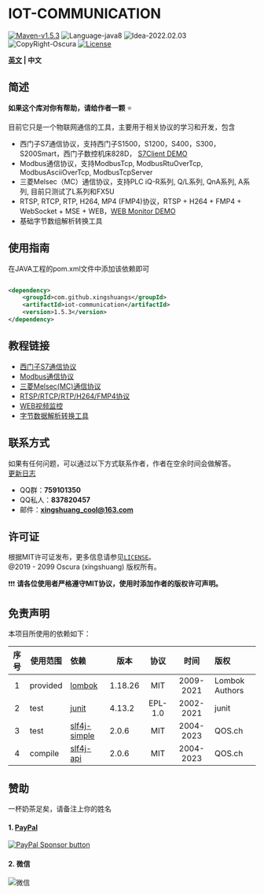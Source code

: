 # IOT-COMMUNICATION

[![Maven-v1.5.3](https://img.shields.io/badge/Maven-v1.5.3-brightgreen)](https://mvnrepository.com/artifact/com.github.xingshuangs/iot-communication)
![Language-java8](https://img.shields.io/badge/Language-java8-blue)
![Idea-2022.02.03](https://img.shields.io/badge/Idea-2022.02.03-lightgrey)
![CopyRight-Oscura](https://img.shields.io/badge/CopyRight-Oscura-yellow)
[![License](https://img.shields.io/badge/License-MIT-blue.svg)](./LICENSE)

**[英文](./README.md) | 中文**

## 简述

**如果这个库对你有帮助，请给作者一颗** ⭐ <br>

目前它只是一个物联网通信的工具，主要用于相关协议的学习和开发，包含

- 西门子S7通信协议，支持西门子S1500，S1200，S400，S300，S200Smart，西门子数控机床828D，
  [S7Client DEMO](https://github.com/xingshuangs/SiemensWindowProgram)
- Modbus通信协议，支持ModbusTcp, ModbusRtuOverTcp, ModbusAsciiOverTcp, ModbusTcpServer
- 三菱Melsec（MC）通信协议，支持PLC iQ-R系列, Q/L系列, QnA系列, A系列,  目前只测试了L系列和FX5U
- RTSP, RTCP, RTP, H264, MP4 (FMP4)协议，RTSP + H264 + FMP4 + WebSocket + MSE +
  WEB，[WEB Monitor DEMO](https://github.com/xingshuangs/rtsp-websocket-server)
- 基础字节数组解析转换工具

## 使用指南

在JAVA工程的pom.xml文件中添加该依赖即可

```xml

<dependency>
    <groupId>com.github.xingshuangs</groupId>
    <artifactId>iot-communication</artifactId>
    <version>1.5.3</version>
</dependency>
```

## 教程链接

- [西门子S7通信协议](./tutorial/README-S7-CN.md)
- [Modbus通信协议](./tutorial/README-Modbus-CN.md)
- [三菱Melsec(MC)通信协议](./tutorial/README-Melsec-CN.md)
- [RTSP/RTCP/RTP/H264/FMP4协议](./tutorial/README-RTSP-CN.md)
- [WEB视频监控](./tutorial/README-WebVideo-CN.md)
- [字节数据解析转换工具](./tutorial/README-ByteArray-CN.md)

## 联系方式

如果有任何问题，可以通过以下方式联系作者，作者在空余时间会做解答。<br>
[更新日志](./tips/changeLog.md)

- QQ群：**759101350**
- QQ私人：**837820457**
- 邮件：**xingshuang_cool@163.com**

## 许可证

根据MIT许可证发布，更多信息请参见[`LICENSE`](./LICENSE)。<br>
@2019 - 2099 Oscura (xingshuang) 版权所有。<br>

❗❗❗ **请各位使用者严格遵守MIT协议，使用时添加作者的版权许可声明。**

## 免责声明

本项目所使用的依赖如下：

| 序号  | 使用范围     | 依赖                                               | 版本      |   协议    |    时间     | 版权             |
|:---:|----------|:-------------------------------------------------|---------|:-------:|:---------:|:---------------|
|  1  | provided | [lombok](https://projectlombok.org/)             | 1.18.26 |   MIT   | 2009-2021 | Lombok Authors |
|  2  | test     | [junit](https://junit.org/junit4/)               | 4.13.2  | EPL-1.0 | 2002-2021 | junit          |
|  3  | test     | [slf4j-simple](https://www.slf4j.org/index.html) | 2.0.6   |   MIT   | 2004-2023 | QOS.ch         |
|  4  | compile  | [slf4j-api](https://www.slf4j.org/index.html)    | 2.0.6   |   MIT   | 2004-2023 | QOS.ch         |

## 赞助

一杯奶茶足矣，请备注上你的姓名<br>
#### 1. [PayPal](https://www.paypal.com/paypalme/xingshuang)
[![PayPal Sponsor button](https://www.paypal.com/en_US/i/btn/btn_donateCC_LG.gif)](https://www.paypal.com/paypalme/xingshuang)
#### 2. 微信
![微信](https://i.postimg.cc/brBG5vx8/image.png)


